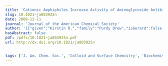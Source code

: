 ```yaml
---
title: 'Cationic Amphiphiles Increase Activity of Aminoglycoside Antibiotic Tobramycin in the Presence of Airway Polyelectrolytes'
slug: 10.1021~ja803925n
date: 2008-12-11
journal: 'Journal of the American Chemical Society'
author: '[{"given":"Kirstin R.","family":"Purdy Drew","isGerard":false,"isMember":true,"isFirst":false,"isCorresponding":false},{"given":"Lori K.","family":"Sanders","isGerard":false,"isMember":true,"isFirst":false,"isCorresponding":false},{"given":"Zachary W.","family":"Culumber","isGerard":false,"isMember":false,"isFirst":false,"isCorresponding":false},{"given":"Olena","family":"Zribi","isGerard":false,"isMember":false,"isFirst":false,"isCorresponding":false},{"given":"Gerard C. L.","family":"Wong","isGerard":true,"isMember":true,"isFirst":false,"isCorresponding":false}]'
hasAbstract: false
pdf: /pdfs/10.1021~ja803925n.pdf
url: http://dx.doi.org/10.1021/ja803925n


tags: ['J. Am. Chem. Soc.', 'Colloid and Surface Chemistry', 'Biochemistry', 'General Chemistry', 'Catalysis']
---
```

<!--truncate-->